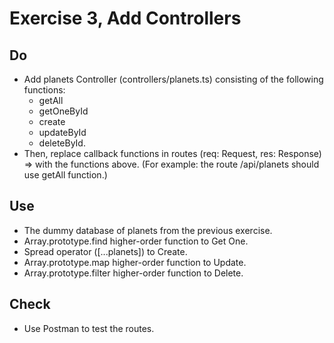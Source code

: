 # Exercise 3, Add Controllers
## Do
- Add planets Controller (controllers/planets.ts) consisting of the following functions:
  - getAll
  - getOneById
  - create
  - updateById
  - deleteById.
- Then, replace callback functions in routes (req: Request, res: Response) => with the functions above. (For example: the route /api/planets should use getAll function.)

## Use
- The dummy database of planets from the previous exercise.
- Array.prototype.find higher-order function to Get One.
- Spread operator ([...planets]) to Create.
- Array.prototype.map higher-order function to Update.
- Array.prototype.filter higher-order function to Delete.

## Check
- Use Postman to test the routes.
